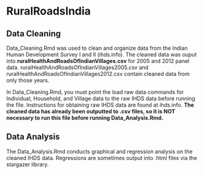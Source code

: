 # RuralRoadsIndia

## Data Cleaning
Data_Cleaning.Rmd was used to clean and organize data from the Indian Human Development Survey I and II (ihds.info). The cleaned data was ouput into **ruralHealthAndRoadsOfIndianVillages.csv** for 2005 and 2012 panel data. ruralHealthAndRoadsOfIndianVillages2005.csv and ruralHealthAndRoadsOfIndianVillages2012.csv contain cleaned data from only those years. 

In Data_Cleaning.Rmd, you must point the load raw data commands for Individual, Household, and Village data to the raw IHDS data before running the file. Instructions for obtaining raw IHDS data are found at ihds.info. **The cleaned data has already been outputted to .csv files, so it is NOT necessary to run this file before running Data_Analysis.Rmd.**


## Data Analysis
The Data_Analysis.Rmd conducts graphical and regression analysis on the cleaned IHDS data. Regressions are sometimes output into .html files via the stargazer library.
